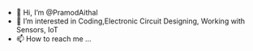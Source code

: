 - 👋 Hi, I’m @PramodAithal
- 👀 I’m interested in Coding,Electronic Circuit Designing, Working with Sensors, IoT
- 📫 How to reach me ...

<!---
PramodAithal/PramodAithal is a ✨ special ✨ repository because its `README.md` (this file) appears on your GitHub profile.
You can click the Preview link to take a look at your changes.
--->
